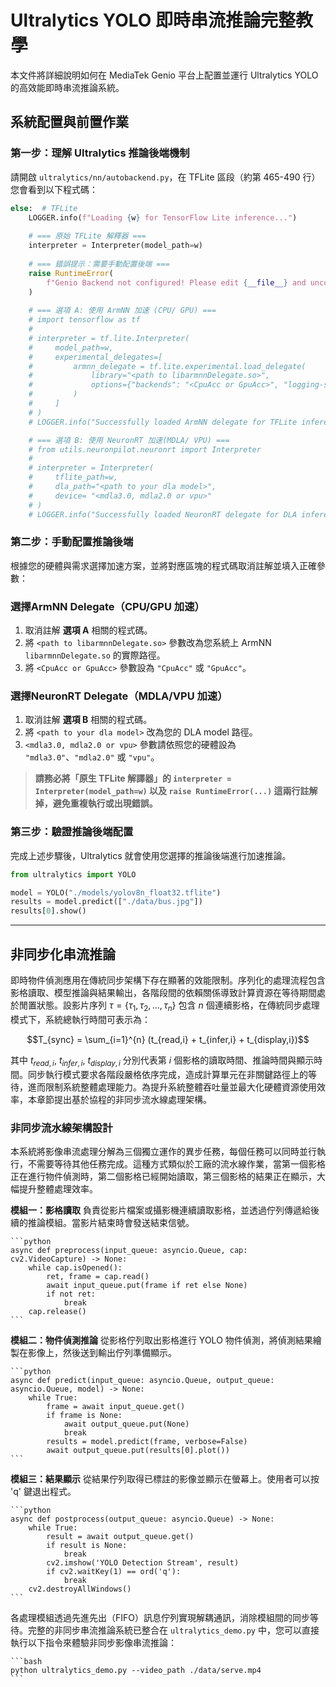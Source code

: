 
# Ultralytics YOLO 即時串流推論完整教學

本文件將詳細說明如何在 MediaTek Genio 平台上配置並運行 Ultralytics YOLO 的高效能即時串流推論系統。


## 系統配置與前置作業

### 第一步：理解 Ultralytics 推論後端機制

請開啟 `ultralytics/nn/autobackend.py`，在 TFLite 區段（約第 465-490 行）您會看到以下程式碼：

```python
else:  # TFLite
    LOGGER.info(f"Loading {w} for TensorFlow Lite inference...")
    
    # === 原始 TFLite 解釋器 ===
    interpreter = Interpreter(model_path=w)
    
    # === 錯誤提示：需要手動配置後端 ===
    raise RuntimeError(
        f"Genio Backend not configured! Please edit {__file__} and uncomment one of the backend options above. Please see the tutorial at docs/ultralytics_streaming_tutorial.md for detailed instructions."
    )
    
    # === 選項 A: 使用 ArmNN 加速 (CPU/ GPU) ===
    # import tensorflow as tf
    #
    # interpreter = tf.lite.Interpreter(
    #     model_path=w,
    #     experimental_delegates=[
    #         armnn_delegate = tf.lite.experimental.load_delegate(
    #             library="<path to libarmnnDelegate.so>",
    #             options={"backends": "<CpuAcc or GpuAcc>", "logging-severity": "fatal"}
    #         )
    #     ]
    # )
    # LOGGER.info("Successfully loaded ArmNN delegate for TFLite inference")

    # === 選項 B: 使用 NeuronRT 加速(MDLA/ VPU) ===
    # from utils.neuronpilot.neuronrt import Interpreter
    # 
    # interpreter = Interpreter(
    #     tflite_path=w, 
    #     dla_path="<path to your dla model>",       
    #     device= "<mdla3.0, mdla2.0 or vpu>"
    # )
    # LOGGER.info("Successfully loaded NeuronRT delegate for DLA inference")
```



### 第二步：手動配置推論後端

根據您的硬體與需求選擇加速方案，並將對應區塊的程式碼取消註解並填入正確參數：

### 選擇ArmNN Delegate（CPU/GPU 加速）

1. 取消註解 **選項 A** 相關的程式碼。
2. 將 `<path to libarmnnDelegate.so>` 參數改為您系統上 ArmNN `libarmnnDelegate.so` 的實際路徑。
3. 將 `<CpuAcc or GpuAcc>` 參數設為 `"CpuAcc"` 或 `"GpuAcc"`。

### 選擇NeuronRT Delegate（MDLA/VPU 加速）

1. 取消註解 **選項 B** 相關的程式碼。
2. 將 `<path to your dla model>` 改為您的 DLA model 路徑。
3. `<mdla3.0, mdla2.0 or vpu>` 參數請依照您的硬體設為 `"mdla3.0"`、`"mdla2.0"` 或 `"vpu"`。

> **請務必將「原生 TFLite 解譯器」的 `interpreter = Interpreter(model_path=w)` 以及 `raise RuntimeError(...)` 這兩行註解掉，避免重複執行或出現錯誤。**


### 第三步：驗證推論後端配置

完成上述步驟後，Ultralytics 就會使用您選擇的推論後端進行加速推論。

```python
from ultralytics import YOLO

model = YOLO("./models/yolov8n_float32.tflite")
results = model.predict(["./data/bus.jpg"])
results[0].show()
```

---

## 非同步化串流推論

即時物件偵測應用在傳統同步架構下存在顯著的效能限制。序列化的處理流程包含影格讀取、模型推論與結果輸出，各階段間的依賴關係導致計算資源在等待期間處於閒置狀態。設影片序列 $\tau = \{\tau_1, \tau_2, ..., \tau_n\}$ 包含 $n$ 個連續影格，在傳統同步處理模式下，系統總執行時間可表示為：

$$T_{sync} = \sum_{i=1}^{n} (t_{read,i} + t_{infer,i} + t_{display,i})$$

其中 $t_{read,i}$, $t_{infer,i}$, $t_{display,i}$ 分別代表第 $i$ 個影格的讀取時間、推論時間與顯示時間。同步執行模式要求各階段嚴格依序完成，造成計算單元在非關鍵路徑上的等待，進而限制系統整體處理能力。為提升系統整體吞吐量並最大化硬體資源使用效率，本章節提出基於協程的非同步流水線處理架構。

### 非同步流水線架構設計

本系統將影像串流處理分解為三個獨立運作的異步任務，每個任務可以同時並行執行，不需要等待其他任務完成。這種方式類似於工廠的流水線作業，當第一個影格正在進行物件偵測時，第二個影格已經開始讀取，第三個影格的結果正在顯示，大幅提升整體處理效率。

**模組一：影格讀取**
負責從影片檔案或攝影機連續讀取影格，並透過佇列傳遞給後續的推論模組。當影片結束時會發送結束信號。

    ```python
    async def preprocess(input_queue: asyncio.Queue, cap: cv2.VideoCapture) -> None:
        while cap.isOpened():
            ret, frame = cap.read()
            await input_queue.put(frame if ret else None)
            if not ret:
                break
        cap.release()
    ```

**模組二：物件偵測推論**
從影格佇列取出影格進行 YOLO 物件偵測，將偵測結果繪製在影像上，然後送到輸出佇列準備顯示。

    ```python
    async def predict(input_queue: asyncio.Queue, output_queue: asyncio.Queue, model) -> None:
        while True:
            frame = await input_queue.get()
            if frame is None: 
                await output_queue.put(None)
                break
            results = model.predict(frame, verbose=False)
            await output_queue.put(results[0].plot())
    ```

**模組三：結果顯示**
從結果佇列取得已標註的影像並顯示在螢幕上。使用者可以按 'q' 鍵退出程式。

    ```python
    async def postprocess(output_queue: asyncio.Queue) -> None:
        while True:
            result = await output_queue.get()
            if result is None:
                break
            cv2.imshow('YOLO Detection Stream', result)
            if cv2.waitKey(1) == ord('q'):
                break
        cv2.destroyAllWindows()
    ```

各處理模組透過先進先出（FIFO）訊息佇列實現解耦通訊，消除模組間的同步等待。完整的非同步串流推論系統已整合在 `ultralytics_demo.py` 中，您可以直接執行以下指令來體驗非同步影像串流推論：

    ```bash
    python ultralytics_demo.py --video_path ./data/serve.mp4
    ```